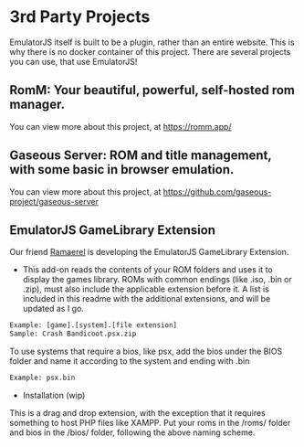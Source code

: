 # 3rd Party Projects

EmulatorJS itself is built to be a plugin, rather than an entire website. This is why there is no docker container of this project. There are several projects you can use, that use EmulatorJS!

## RomM: Your beautiful, powerful, self-hosted rom manager.

You can view more about this project, at https://romm.app/

## Gaseous Server: ROM and title management, with some basic in browser emulation.

You can view more about this project, at https://github.com/gaseous-project/gaseous-server

## EmulatorJS GameLibrary Extension

Our friend [Ramaerel](https://github.com/Ramaerel/emulatorjs-GameLibrary) is developing the EmulatorJS GameLibrary Extension.

* This add-on reads the contents of your ROM folders and uses it to display the games library. ROMs with common endings (like .iso, .bin or .zip), must also include the applicable extension before it. A list is included in this readme with the additional extensions, and will be updated as I go.

```txt
Example: [game].[system].[file extension]
Sample: Crash Bandicoot.psx.zip
```

To use systems that require a bios, like psx, add the bios under the BIOS folder and name it according to the system and ending with .bin

```txt
Example: psx.bin
```

* Installation (wip)

This is a drag and drop extension, with the exception that it requires something to host PHP files like XAMPP. Put your roms in the /roms/ folder and bios in the /bios/ folder, following the above naming scheme.
